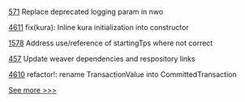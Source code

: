 
[571](https://github.com/hyperledger-labs/fabric-smart-client/pull/571) Replace deprecated logging param in nwo

[4611](https://github.com/hyperledger/iroha/pull/4611) fix(kura): Inline kura initialization into constructor

[1578](https://github.com/hyperledger/caliper/pull/1578) Address use/reference of startingTps where not correct

[457](https://github.com/hyperledger-labs/weaver-dlt-interoperability/pull/457) Update weaver dependencies and respository links

[4610](https://github.com/hyperledger/iroha/pull/4610) refactor!: rename TransactionValue into CommittedTransaction


[See more >>>](https://start-here.hyperledger.org/pull-requests)

